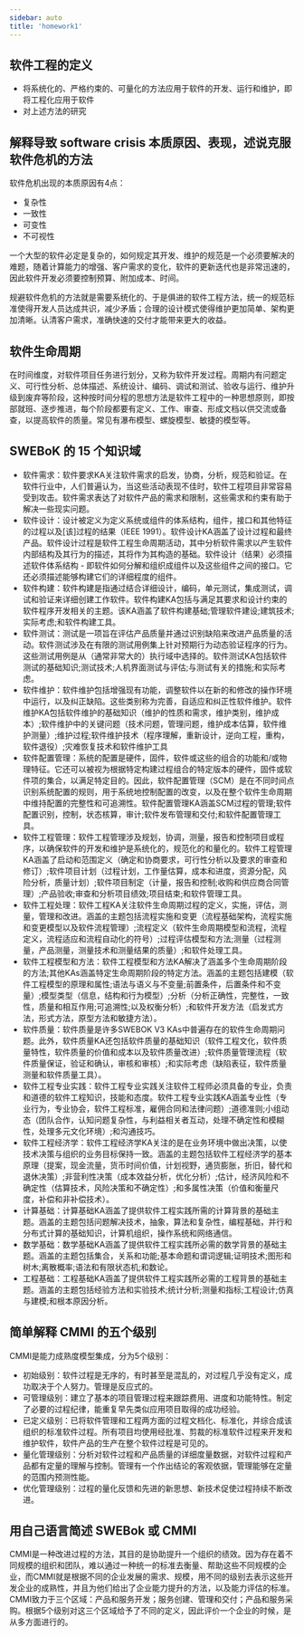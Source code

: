 ```yaml
---
sidebar: auto
title: 'homework1'
---
```


## 软件工程的定义

- 将系统化的、严格约束的、可量化的方法应用于软件的开发、运行和维护，即将工程化应用于软件
- 对上述方法的研究



## 解释导致 software crisis 本质原因、表现，述说克服软件危机的方法

软件危机出现的本质原因有4点：

- 复杂性
- 一致性
- 可变性
- 不可视性

一个大型的软件必定是复杂的，如何规定其开发、维护的规范是一个必须要解决的难题，随着计算能力的增强、客户需求的变化，软件的更新迭代也是非常迅速的，因此软件开发必须要控制预算、附加成本、时间。

规避软件危机的方法就是需要系统化的、于是俱进的软件工程方法，统一的规范标准使得开发人员达成共识，减少矛盾；合理的设计模式使得维护更加简单、架构更加清晰。认清客户需求，准确快速的交付才能带来更大的收益。



## 软件生命周期

在时间维度，对软件项目任务进行划分，又称为软件开发过程。周期内有问题定义、可行性分析、总体描述、系统设计、编码、调试和测试、验收与运行、维护升级到废弃等阶段，这种按时间分程的思想方法是软件工程中的一种思想原则，即按部就班、逐步推进，每个阶段都要有定义、工作、审查、形成文档以供交流或备查，以提高软件的质量。常见有瀑布模型、螺旋模型、敏捷的模型等。



## SWEBoK 的 15 个知识域

- 软件需求：软件要求KA关注软件需求的启发，协商，分析，规范和验证。在软件行业中，人们普遍认为，当这些活动表现不佳时，软件工程项目非常容易受到攻击。软件需求表达了对软件产品的需求和限制，这些需求和约束有助于解决一些现实问题。
- 软件设计：设计被定义为定义系统或组件的体系结构，组件，接口和其他特征的过程以及[该]过程的结果（IEEE 1991）。软件设计KA涵盖了设计过程和最终产品。软件设计过程是软件工程生命周期活动，其中分析软件需求以产生软件内部结构及其行为的描述，其将作为其构造的基础。软件设计（结果）必须描述软件体系结构 - 即软件如何分解和组织成组件以及这些组件之间的接口。它还必须描述能够构建它们的详细程度的组件。
- 软件构建：软件构建是指通过结合详细设计，编码，单元测试，集成测试，调试和验证来详细创建工作软件。软件构建KA包括与满足其要求和设计约束的软件程序开发相关的主题。该KA涵盖了软件构建基础;管理软件建设;建筑技术;实际考虑;和软件构建工具。
- 软件测试：测试是一项旨在评估产品质量并通过识别缺陷来改进产品质量的活动。软件测试涉及在有限的测试用例集上针对预期行为动态验证程序的行为。这些测试用例是从（通常非常大的）执行域中选择的。软件测试KA包括软件测试的基础知识;测试技术;人机界面测试与评估;与测试有关的措施;和实际考虑。
- 软件维护：软件维护包括增强现有功能，调整软件以在新的和修改的操作环境中运行，以及纠正缺陷。这些类别称为完善，自适应和纠正性软件维护。软件维护KA包括软件维护的基础知识（维护的性质和需求，维护类别，维护成本）;软件维护中的关键问题（技术问题，管理问题，维护成本估算，软件维护测量）;维护过程;软件维护技术（程序理解，重新设计，逆向工程，重构，软件退役）;灾难恢复技术和软件维护工具
- 软件配置管理：系统的配置是硬件，固件，软件或这些的组合的功能和/或物理特征。它还可以被视为根据特定构建过程组合的特定版本的硬件，固件或软件项的集合，以满足特定目的。因此，软件配置管理（SCM）是在不同时间点识别系统配置的规则，用于系统地控制配置的改变，以及在整个软件生命周期中维持配置的完整性和可追溯性。软件配置管理KA涵盖SCM过程的管理;软件配置识别，控制，状态核算，审计;软件发布管理和交付;和软件配置管理工具。
- 软件工程管理：软件工程管理涉及规划，协调，测量，报告和控制项目或程序，以确保软件的开发和维护是系统化的，规范化的和量化的。软件工程管理KA涵盖了启动和范围定义（确定和协商要求，可行性分析以及要求的审查和修订）;软件项目计划（过程计划，工作量估算，成本和进度，资源分配，风险分析，质量计划）;软件项目制定（计量，报告和控制;收购和供应商合同管理）;产品验收;审查和分析项目绩效;项目结束;和软件管理工具。
- 软件工程处理：软件工程KA关注软件生命周期过程的定义，实施，评估，测量，管理和改进。涵盖的主题包括流程实施和变更（流程基础架构，流程实施和变更模型以及软件流程管理）;流程定义（软件生命周期模型和流程，流程定义，流程适应和流程自动化的符号）;过程评估模型和方法;测量（过程测量，产品测量，测量技术和测量结果的质量）;和软件处理工具。
- 软件工程模型和方法：软件工程模型和方法KA解决了涵盖多个生命周期阶段的方法;其他KAs涵盖特定生命周期阶段的特定方法。涵盖的主题包括建模（软件工程模型的原理和属性;语法与语义与不变量;前置条件，后置条件和不变量）;模型类型（信息，结构和行为模型）;分析（分析正确性，完整性，一致性，质量和相互作用;可追溯性;以及权衡分析）;和软件开发方法（启发式方法，形式方法，原型方法和敏捷方法）。
- 软件质量：软件质量是许多SWEBOK V3 KAs中普遍存在的软件生命周期问题。此外，软件质量KA还包括软件质量的基础知识（软件工程文化，软件质量特性，软件质量的价值和成本以及软件质量改进）;软件质量管理流程（软件质量保证，验证和确认，审核和审核）;和实际考虑（缺陷表征，软件质量测量和软件质量工具）。
- 软件工程专业实践：软件工程专业实践关注软件工程师必须具备的专业，负责和道德的软件工程知识，技能和态度。软件工程专业实践KA涵盖专业性（专业行为，专业协会，软件工程标准，雇佣合同和法律问题）;道德准则;小组动态（团队合作，认知问题复杂性，与利益相关者互动，处理不确定性和模糊性，处理多元文化环境）;和沟通技巧。
- 软件工程经济学：软件工程经济学KA关注的是在业务环境中做出决策，以使技术决策与组织的业务目标保持一致。涵盖的主题包括软件工程经济学的基本原理（提案，现金流量，货币时间价值，计划视野，通货膨胀，折旧，替代和退休决策）;非营利性决策（成本效益分析，优化分析）;估计，经济风险和不确定性（估算技术，风险决策和不确定性）;和多属性决策（价值和衡量尺度，补偿和非补偿技术）。
- 计算基础：计算基础KA涵盖了提供软件工程实践所需的计算背景的基础主题。涵盖的主题包括问题解决技术，抽象，算法和复杂性，编程基础，并行和分布式计算的基础知识，计算机组织，操作系统和网络通信。
- 数学基础：数学基础KA涵盖了提供软件工程实践所必需的数学背景的基础主题。涵盖的主题包括集合，关系和功能;基本命题和谓词逻辑;证明技术;图形和树木;离散概率;语法和有限状态机;和数论。
- 工程基础：工程基础KA涵盖了提供软件工程实践所必需的工程背景的基础主题。涵盖的主题包括经验方法和实验技术;统计分析;测量和指标;工程设计;仿真与建模;和根本原因分析。



## 简单解释 CMMI 的五个级别

CMMI是能力成熟度模型集成，分为5个级别：

- 初始级别：软件过程是无序的，有时甚至是混乱的，对过程几乎没有定义，成功取决于个人努力。管理是反应式的。
- 可管理级别：建立了基本的项目管理过程来跟踪费用、进度和功能特性。制定了必要的过程纪律，能重复早先类似应用项目取得的成功经验。
- 已定义级别：已将软件管理和工程两方面的过程文档化、标准化，并综合成该组织的标准软件过程。所有项目均使用经批准、剪裁的标准软件过程来开发和维护软件，软件产品的生产在整个软件过程是可见的。
- 量化管理级别：分析对软件过程和产品质量的详细度量数据，对软件过程和产品都有定量的理解与控制。管理有一个作出结论的客观依据，管理能够在定量的范围内预测性能。
- 优化管理级别：过程的量化反馈和先进的新思想、新技术促使过程持续不断改进。



## 用自己语言简述 SWEBok 或 CMMI 

CMMI是一种改进过程的方法，其目的是协助提升一个组织的绩效。因为存在着不同规模的组织和团队，难以通过一种统一的标准去衡量、帮助这些不同规模的企业，而CMMI就是根据不同的企业发展的需求、规模，用不同的级别去表示这些开发企业的成熟性，并且为他们给出了企业能力提升的方法，以及能力评估的标准。CMMI致力于三个区域：产品和服务开发；服务创建、管理和交付；产品和服务采购。根据5个级别对这三个区域给予了不同的定义，因此评价一个企业的时候，是从多方面进行的。

